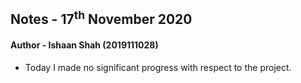 ## Notes - 17<sup>th</sup> November 2020

#### Author - Ishaan Shah (2019111028)

- Today I made no significant progress with respect to the project.
